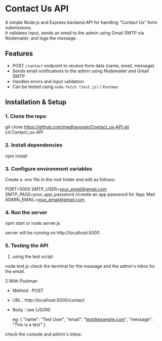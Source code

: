 # Contact Us API

A simple Node.js and Express backend API for handling "Contact Us" form submissions.  
It validates input, sends an email to the admin using Gmail SMTP via Nodemailer, and logs the message.



## Features

- POST `/contact` endpoint to receive form data (name, email, message)
- Sends email notifications to the admin using Nodemailer and Gmail SMTP
- Handles errors and input validation
- Can be tested using `node-fetch (test.js)` / `Postman`



## Installation & Setup

### 1. Clone the repo

git clone https://github.com/madhavpnair/Contact_us-API.git <br>
cd Contact_us-API

### 2. Install dependencies

npm install

### 3. Configure environment variables

Create a .env file in the root folder and edit as follows:

PORT=5000
SMTP_USER=your_email@gmail.com
SMTP_PASS=your_app_password  //create an app password for App: Mail 
ADMIN_EMAIL=your_email@gmail.com 


### 4. Run the server

npm start or node server.js

server will be running on http://localhost:5000



### 5. Testing the API

1. using the test script

node test.js
check the terminal for the message and the admin's inbox for the email.

2.With Postman

- Method : POST
- URL : http://localhost:5000/contact
- Body : raw (JSON)

  eg:
  {
    "name": "Test User",
    "email": "test@example.com",
    "message": "This is a test"
  }

check the console and admin's inbox.
